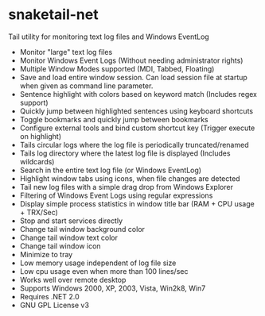 # snaketail-net
Tail utility for monitoring text log files and Windows EventLog

- Monitor "large" text log files
- Monitor Windows Event Logs (Without needing administrator rights)
- Multiple Window Modes supported (MDI, Tabbed, Floating)
- Save and load entire window session. Can load session file at startup when given as command line parameter.
- Sentence highlight with colors based on keyword match (Includes regex support)
- Quickly jump between highlighted sentences using keyboard shortcuts
- Toggle bookmarks and quickly jump between bookmarks
- Configure external tools and bind custom shortcut key (Trigger execute on highlight)
- Tails circular logs where the log file is periodically truncated/renamed
- Tails log directory where the latest log file is displayed (Includes wildcards)
- Search in the entire text log file (or Windows EventLog)
- Highlight window tabs using icons, when file changes are detected
- Tail new log files with a simple drag drop from Windows Explorer
- Filtering of Windows Event Logs using regular expressions
- Display simple process statistics in window title bar (RAM + CPU usage + TRX/Sec)
- Stop and start services directly
- Change tail window background color
- Change tail window text color
- Change tail window icon
- Minimize to tray
- Low memory usage independent of log file size
- Low cpu usage even when more than 100 lines/sec
- Works well over remote desktop
- Supports Windows 2000, XP, 2003, Vista, Win2k8, Win7
- Requires .NET 2.0
- GNU GPL License v3
